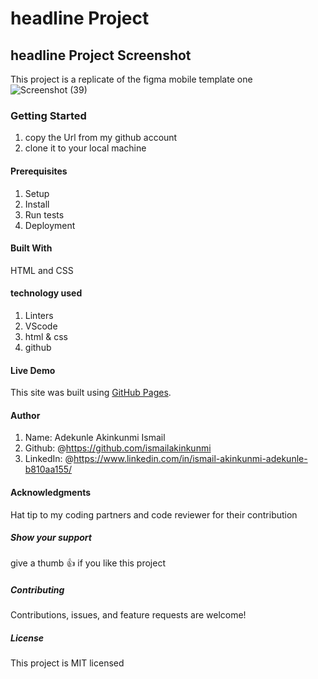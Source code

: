 # headline Project

## headline Project Screenshot

This project is a replicate of the figma mobile template one
![Screenshot (39)](https://user-images.githubusercontent.com/37457094/143147781-cd7f7089-e0d6-40be-a6e6-90d611445df6.png)

### Getting Started

1. copy the Url from my github account
2. clone it to your local machine

#### Prerequisites

1. Setup
2. Install
3. Run tests
4. Deployment

#### Built With

HTML and CSS

#### technology used

1. Linters
2. VScode
3. html & css
4. github

#### Live Demo

This site was built using [GitHub Pages](http://127.0.0.1:5500/index.html/).

#### Author

1. Name: Adekunle Akinkunmi Ismail
2. Github: @<https://github.com/ismailakinkunmi>
3. LinkedIn: @<https://www.linkedin.com/in/ismail-akinkunmi-adekunle-b810aa155/>

#### Acknowledgments

Hat tip to my coding partners and code reviewer for their contribution

##### Show your support

give a thumb 👍 if you like this project

##### Contributing

Contributions, issues, and feature requests are welcome!

##### License

This project is MIT licensed
